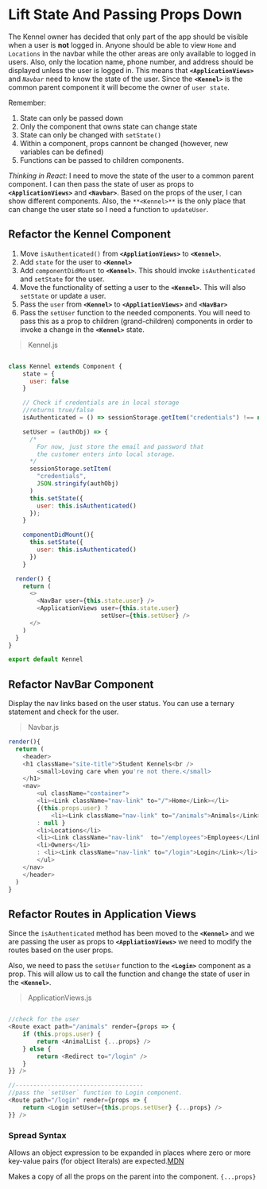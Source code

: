 # Lift State And Passing Props Down
The Kennel owner has decided that only part of the app should be visible when a user is **not** logged in. Anyone should be able to view `Home` and `Locations` in the navbar while the other areas are only available to logged in users. Also, only the location name, phone number, and address should be displayed unless the user is logged in. This means that **`<ApplicationViews>`** and *`Navbar`* need to know the state of the user. Since the **`<Kennel>`** is the common parent component it will become the owner of `user state`.

Remember:
1. State can only be passed down
1. Only the component that owns state can change state
1. State can only be changed with `setState()`
1. Within a component, props cannont be changed (however, new variables can be defined)
1. Functions can be passed to children components.


*Thinking in React*: I need to move the state of the user to a common parent component. I can then pass the state of user as props to **`<ApplicationViews>`** and **`<Navbar>`**. Based on the props of the user, I can show different components. Also, the `**<Kennel>**` is the only place that can change the user state so I need a function to `updateUser`.

## Refactor the Kennel Component
1. Move `isAuthenticated()` from  **`<AppliationViews>`** to **`<Kennel>`**.
1. Add `state` for the user to **`<Kennel>`**
1. Add `componentDidMount` to **`<Kennel>`**. This should invoke `isAuthenticated` and `setState` for the user.
1. Move the functionality of setting a user to the **`<Kennel>`**. This will also `setState` or update a user.
2. Pass the `user` from **`<Kennel>`** to **`<AppliationViews>`** and **`<NavBar>`**
3. Pass the `setUser` function to the needed components. You will need to pass this as a prop to children (grand-children) components in order to invoke a change in the **`<Kennel>`** state.

>Kennel.js

```js

class Kennel extends Component {
    state = {
      user: false
    }

    // Check if credentials are in local storage
    //returns true/false
    isAuthenticated = () => sessionStorage.getItem("credentials") !== null

    setUser = (authObj) => {
      /*
        For now, just store the email and password that
        the customer enters into local storage.
      */
      sessionStorage.setItem(
        "credentials",
        JSON.stringify(authObj)
      )
      this.setState({
        user: this.isAuthenticated()
      });
    }

    componentDidMount(){
      this.setState({
        user: this.isAuthenticated()
      })
    }

  render() {
    return (
      <>
        <NavBar user={this.state.user} />
        <ApplicationViews user={this.state.user}
                          setUser={this.setUser} />
      </>
    )
  }
}

export default Kennel

```

## Refactor NavBar Component
Display the nav links based on the user status. You can use a ternary statement and check for the user.

>Navbar.js
```js
render(){
  return (
    <header>
    <h1 className="site-title">Student Kennels<br />
        <small>Loving care when you're not there.</small>
    </h1>
    <nav>
        <ul className="container">
        <li><Link className="nav-link" to="/">Home</Link></li>
        {(this.props.user) ?
            <li><Link className="nav-link" to="/animals">Animals</Link></li>
        : null }
        <li>Locations</li>
        <li><Link className="nav-link"  to="/employees">Employees</Link></li>
        <li>Owners</li>
        : <li><Link className="nav-link" to="/login">Login</Link></li>
        </ul>
    </nav>
    </header>
  )
}
```

## Refactor Routes in Application Views
Since the `isAuthenticated` method has been moved to the **`<Kennel>`** and we are passing the user as props to **`<AppliationViews>`** we need to modify the routes based on the user props.

Also, we need to pass the `setUser` function to the **`<Login>`** component as a prop. This will allow us to call the function and change the state of user in the **`<Kennel>`**.


>ApplicationViews.js
```js

//check for the user
<Route exact path="/animals" render={props => {
    if (this.props.user) {
        return <AnimalList {...props} />
    } else {
        return <Redirect to="/login" />
    }
}} />

//------------------------------------
//pass the `setUser` function to Login component.
<Route path="/login" render={props => {
    return <Login setUser={this.props.setUser} {...props} />
}} />
```

### Spread Syntax
Allows an object expression to be expanded in places where zero or more key-value pairs (for object literals) are expected.[MDN](https://developer.mozilla.org/en-US/docs/Web/JavaScript/Reference/Operators/Spread_syntax)

Makes a copy of all the props on the parent into the component.
`{...props}`
